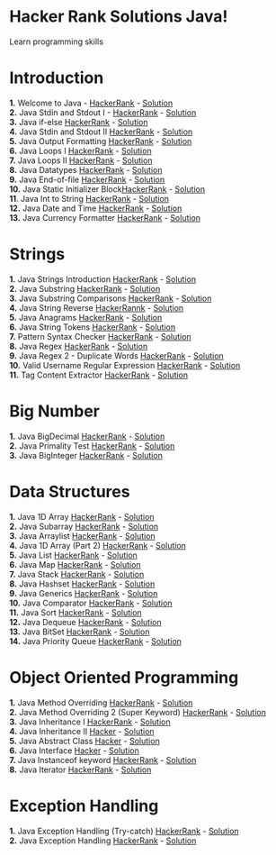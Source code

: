 # Hacker Rank Solutions Java!
Learn programming skills


# Introduction

**1.** Welcome to Java - [HackerRank](https://www.hackerrank.com/challenges/welcome-to-java/) - [Solution](src/Introduction/Welcome_to_Java_01/Solution.java)   
**2.** Java Stdin and Stdout I - [HackerRank](https://www.hackerrank.com/challenges/java-stdin-and-stdout-1/) - [Solution](src/Introduction/Java_Stdin_and_Stdout_I_02/Solution.java)   
**3.** Java if-else [HackerRank](https://www.hackerrank.com/challenges/java-if-else) - [Solution](src/Introduction/java_if_else_03/Solution.java)  
**4.** Java Stdin and Stdout II [HackerRank](https://www.hackerrank.com/challenges/java-stdin-stdout) - [Solution](src/Introduction/Java_Stdin_And_Stdout_II_04/Solution.java)  
**5.** Java Output Formatting [HackerRank](https://www.hackerrank.com/challenges/java-output-formatting) - [Solution](src/Introduction/Java_Output_Formatting_05/Solution.java)  
**6.** Java Loops I [HackerRank](https://www.hackerrank.com/challenges/java-loops-i) - [Solution](src/Introduction/Java_Loops_I_06/Solution.java)  
**7.** Java Loops II [HackerRank](https://www.hackerrank.com/challenges/java-loops) - [Solution](src/Introduction/Java_Loops_II_07/Solution.java)  
**8.** Java Datatypes [HackerRank](https://www.hackerrank.com/challenges/java-datatype) - [Solution](src/Introduction/Java_Datatypes_08/Solution.java)  
**9.** Java End-of-file [HackerRank](https://www.hackerrank.com/challenges/java-end-of-file) - [Solution](src/Introduction/Java_End_of_file_09/Solution.java)  
**10.** Java Static Initializer Block[HackerRank](https://www.hackerrank.com/challenges/java-static-initializer-block) - [Solution](src/Introduction/Java_Static_Initializer_Block_10/Solution.java)  
**11**. Java Int to String [HackerRank](https://www.hackerrank.com/challenges/java-int-to-string) - [Solution](src/Introduction/Java_Int_to_String_11/Solution.java)  
**12.** Java Date and Time [HackerRank](https://www.hackerrank.com/challenges/java-date-and-time) - [Solution](src/Introduction/Java_Date_and_Time_12/Solution.java)  
**13.** Java Currency Formatter [HackerRank](https://www.hackerrank.com/challenges/java-currency-formatter) - [Solution](src/Introduction/Java_Currency_Formatter_13/Solution.java)

# Strings
**1.** Java Strings Introduction [HackerRank](https://www.hackerrank.com/challenges/java-strings-introduction) - [Solution](src/Strings/Java_Strings_Introduction_01/Solution.java)  
**2.** Java Substring [HackerRank](https://www.hackerrank.com/challenges/java-substring) - [Solution](src/Strings/Java_Substring_02/Solution.java)  
**3.** Java Substring Comparisons [HackerRank](https://www.hackerrank.com/challenges/java-string-compare) - [Solution](src/Strings/Java_Substring_Comparisons_03/Solution.java)  
**4.** Java String Reverse [HackerRannk](https://www.hackerrank.com/challenges/java-string-reverse/problem) - [Solution](src/Strings/Java_String_Reverse_04/Solution.java)  
**5.** Java Anagrams [HackerRank](https://www.hackerrank.com/challenges/java-anagrams) - [Solution](src/Strings/Java_Anagrams_05/Solution.java)  
**6.** Java String Tokens [HackerRank](https://www.hackerrank.com/challenges/java-string-tokens) - [Solution](src/Strings/Java_String_Tokens_06/Solution.java)  
**7.** Pattern Syntax Checker [HackerRank](https://www.hackerrank.com/challenges/pattern-syntax-checker) - [Solution](src/Strings/Pattern_Syntax_Checker_07/Solution.java)  
**8.** Java Regex [HackerRank](https://www.hackerrank.com/challenges/java-regex) - [Solution](src/Strings/Java_Regex_08/Solution.java)  
**9.** Java Regex 2 - Duplicate Words [HackerRank](https://www.hackerrank.com/challenges/duplicate-word) - [Solution](src/Strings/Java_Regex_2_Duplicate_Words_09/Solution.java)  
**10.** Valid Username Regular Expression [HackerRank](https://www.hackerrank.com/challenges/valid-username-checker) - [Solution](src/Strings/Valid_Username_Regular_Expression_10/Solution.java)  
**11.** Tag Content Extractor [HackerRank](https://www.hackerrank.com/challenges/tag-content-extractor) - [Solution](src/Strings/Tag_Content_Extractor_11/Solution.java)

# Big Number
**1.** Java BigDecimal [HackerRank](https://www.hackerrank.com/challenges/java-bigdecimal) - [Solution](src/BigNumber/Java_BigDecimal_01/Solution.java)  
**2.** Java Primality Test [HackerRank](https://www.hackerrank.com/challenges/java-primality-test) - [Solution](src/BigNumber/Java_Primality_Test_02/Solution.java)  
**3.** Java BigInteger [HackerRank](https://www.hackerrank.com/challenges/java-biginteger) - [Solution](src/BigNumber/Java_BigInteger_03/Solution.java)

# Data Structures
**1.** Java 1D Array [HackerRank](https://www.hackerrank.com/challenges/java-1d-array-introduction) - [Solution](src/Data_Structures/Java_1D_Array_01/Solution.java)  
**2.** Java Subarray [HackerRank](https://www.hackerrank.com/challenges/java-negative-subarray) - [Solution](src/Data_Structures/Java_Subarray_02/Solution.java)  
**3.** Java Arraylist [HackerRank](https://www.hackerrank.com/challenges/java-arraylist) - [Solution](src/Data_Structures/Java_Arraylist_03/Solution.java)  
**4.** Java 1D Array (Part 2) [HackerRank](https://www.hackerrank.com/challenges/java-1d-array) - [Solution](src/Data_Structures/Java_1D_Array_Part_2_04/Solution.java)  
**5.** Java List [HackerRank](https://www.hackerrank.com/challenges/java-list) - [Solution](src/Data_Structures/Java_List_05/Solution.java)  
**6.** Java Map [HackerRank](https://www.hackerrank.com/challenges/phone-book) - [Solution](src/Data_Structures/Java_Map_06/Solution.java)  
**7.** Java Stack [HackerRank](https://www.hackerrank.com/challenges/java-stack/problem?isFullScreen=true) - [Solution](src/Data_Structures/Java_Stack_07/Solution.java)  
**8.** Java Hashset [HackerRank](https://www.hackerrank.com/challenges/java-hashset) - [Solution](src/Data_Structures/Java_Hashset_08/Solution.java)  
**9.** Java Generics [HackerRank](https://www.hackerrank.com/challenges/java-generics) - [Solution](src/Data_Structures/Java_Generics_9/Solution.java)  
**10.** Java Comparator [HackerRank](https://www.hackerrank.com/challenges/java-comparator) - [Solution](src/Data_Structures/Java_Comparator_10/Solution.java)  
**11.** Java Sort [HackerRank](https://www.hackerrank.com/challenges/java-sort) - [Solution](src/Data_Structures/Java_Sort_11/Solution.java)  
**12.** Java Dequeue [HackerRank](https://www.hackerrank.com/challenges/java-dequeue) - [Solution](src/Data_Structures/Java_Dequeue_12/Solution.java)  
**13.** Java BitSet [HackerRank](https://www.hackerrank.com/challenges/java-bitset/) - [Solution](src/Data_Structures/Java_BitSet_13/Solution.java)  
**14.** Java Priority Queue [HackerRank](https://www.hackerrank.com/challenges/java-priority-queue/) - [Solution](src/Data_Structures/Java_Priority_Queue_14/Solution.java)

# Object Oriented Programming
**1.** Java Method Overriding  [HackerRank](https://www.hackerrank.com/challenges/java-method-overriding) - [Solution](src/Object_Oriented_Programming/Java_Method_Overriding_01/Solution.java)  
**2.** Java Method Overriding 2 (Super Keyword) [HackerRank](https://www.hackerrank.com/challenges/java-method-overriding-2-super-keyword) - [Solution](src/Object_Oriented_Programming/Java_Method_Overriding_2_Super_Keyword_02/Solution.java)  
**3.** Java Inheritance I [HackerRank](https://www.hackerrank.com/challenges/java-inheritance-1) - [Solution](src/Object_Oriented_Programming/Java_Inheritance_I_03/Solution.java)  
**4.** Java Inheritance II [Hacker](https://www.hackerrank.com/challenges/java-inheritance-2) - [Solution](src/Object_Oriented_Programming/Java_Inheritance_II_04/Solution.java)  
**5.** Java Abstract Class [Hacker](https://www.hackerrank.com/challenges/java-abstract-class) - [Solution](src/Object_Oriented_Programming/Java_Abstract_Class_05/Solution.java)  
**6.** Java Interface [Hacker](https://www.hackerrank.com/challenges/java-interface/) - [Solution](src/Object_Oriented_Programming/Java_Interface_06/Solution.java)  
**7.** Java Instanceof keyword [HackerRank](https://www.hackerrank.com/challenges/java-instanceof-keyword) - [Solution](src/Object_Oriented_Programming/Java_Instanceof_keyword_07/InstanceOFTutorial.java)  
**8.** Java Iterator [HackerRank](https://www.hackerrank.com/challenges/java-iterator) - [Solution](src/Object_Oriented_Programming/Java_Iterator_08/Solution.java) 

#  Exception Handling
**1.** Java Exception Handling (Try-catch) [HackerRank](https://www.hackerrank.com/challenges/java-exception-handling-try-catch/) - [Solution](src/Exception_Handling/Java_Exception_Handling_Trycatch_01/Solution.java)  
**2.** Java Exception Handling [HackerRank](https://www.hackerrank.com/challenges/java-exception-handling) - [Solution](src/Exception_Handling/Java_Exception_Handling_02/Solution.java)
